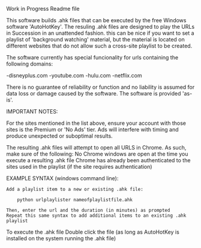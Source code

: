 Work in Progress Readme file

This software builds .ahk files that can be executed by the free Windows software 'AutoHotKey'. The resuling .ahk files are designed to play the URLs in Succession in an unattended fashion.  this can be nice if you want to set a playlist of 'background watching' material, but the material is located on different websites that do not allow such a cross-site playlist to be created.

The software currently has special funcionality for urls containing the following domains:

-disneyplus.com
-youtube.com
-hulu.com
-netflix.com

There is no guarantee of reliability or function and no liability is assumed for data loss or damage caused by the software. The software is provided 'as-is'.


IMPORTANT NOTES:

For the sites mentioned in the list above, ensure your account with those sites is the Premium or 'No Ads' tier. Ads will interfere with timing and produce unexpected or suboptimal results.

The resulting .ahk files will attempt to open all URLS in Chrome. As such, make sure of the following:
	No Chrome windows are open at the time you execute a resulting .ahk file
	Chrome has already been authenticated to the sites used in the playlist (if the site requires authentication)


EXAMPLE SYNTAX (windows command line):

	Add a playlist item to a new or existing .ahk file:

		python urlplaylister nameofplaylistfile.ahk

	Then, enter the url and the duration (in minutes) as prompted 
	Repeat this same syntax to add additional items to an existing .ahk playlist

To execute the .ahk file
	Double click the file (as long as AutoHotKey is installed on the system running the .ahk file)
